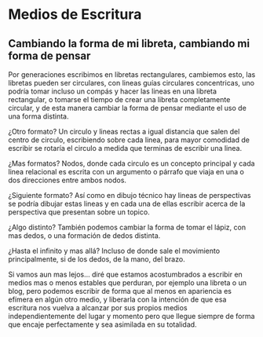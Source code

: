 # Medios de Escritura
## Cambiando la forma de mi libreta, cambiando mi forma de pensar

Por generaciones escribimos en libretas rectangulares, cambiemos esto, las libretas pueden ser circulares, con lineas guías circulares concentricas, uno podría tomar incluso un compás y hacer las lineas en una libreta rectangular, o tomarse el tiempo de crear una libreta completamente circular, y de esta manera cambiar la forma de pensar mediante el uso de una forma distinta.

¿Otro formato? Un circulo y lineas rectas a igual distancia que salen del centro de circulo, escribiendo sobre cada linea, para mayor comodidad de escribir se rotaría el circulo a medida que terminas de escribir una linea.

¿Mas formatos? Nodos, donde cada circulo es un concepto principal y cada linea relacional es escrita con un argumento o párrafo que viaja en una o dos direcciones entre ambos nodos.

¿Siguiente formato? Así como en dibujo técnico hay lineas de perspectivas se podría dibujar estas lineas y en cada una de ellas escribir acerca de la perspectiva que presentan sobre un topico.

¿Algo distinto? También podemos cambiar la forma de tomar el lápiz, con mas dedos, o una formación de dedos distinta.

¿Hasta el infinito y mas allá? Incluso de donde sale el movimiento principalmente, si de los dedos, de la mano, del brazo.

Si vamos aun mas lejos… diré que estamos acostumbrados a escribir en medios mas o menos estables que perduran, por ejemplo una libreta o un blog, pero podemos escribir de forma que al menos en apariencia es efímera en algún otro medio, y liberarla con la intención de que esa escritura nos vuelva a alcanzar por sus propios medios independientemente del lugar y momento pero que llegue siempre de forma que encaje perfectamente y sea asimilada en su totalidad.
